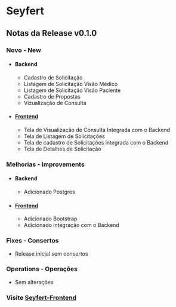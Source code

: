# Seyfert

## Notas da Release v0.1.0
### Novo - New
- #### Backend
    - Cadastro de Solicitação
    - Listagem de Solicitação Visão Médico
    - Listagem de Solicitação Visão Paciente
    - Cadastro de Propostas
    - Vizualização  de Consulta
- #### [Frontend](https://github.com/ES2-UFPI/seyfert-frontend)
    - Tela de Visualização de Consulta Integrada com o Backend
    - Tela de Listagem de Solicitações
    - Tela de cadastro de Solicitações integrada com o Backend
    - Tela de Detalhes de Solicitação

### Melhorias - Improvements
- #### Backend
    - Adicionado Postgres

- #### [Frontend](https://github.com/ES2-UFPI/seyfert-frontend)
    - Adicionado Bootstrap
    - Adicionado integração com o Backend

### Fixes - Consertos
 - Release inicial sem consertos
### Operations - Operações
 - Sem alterações 


### Visite [Seyfert-Frontend](https://github.com/ES2-UFPI/seyfert-frontend)